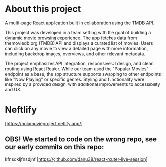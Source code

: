 # About this project

A multi-page React application built in collaboration using the TMDB API.

This project was developed in a team setting with the goal of building a dynamic movie browsing experience. The app fetches data from themoviedb.org (TMDB) API and displays a curated list of movies. Users can click on any movie to view a detailed page with more information, including backdrop images, overviews, and other relevant metadata.

The project emphasizes API integration, responsive UI design, and clean routing using React Router. While our team used the "Popular Movies" endpoint as a base, the app structure supports swapping to other endpoints like "Now Playing" or specific genres. Styling and functionality were inspired by a provided design, with additional improvements to accessibility and UX.

# Neftlify

[https://holamovieproject.netlify.app/]

## OBS! We started to code on the wrong repo, see our early commits on this repo:

kfnsdkljfnsdjnf
[https://github.com/danu38/react-router-live-session]
